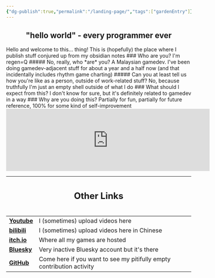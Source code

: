 ```yaml
---
{"dg-publish":true,"permalink":"/landing-page/","tags":["gardenEntry"]}
---
```


<h2 style="text-align: center;">"hello world" - every programmer ever</h2>
Hello and welcome to this... thing! This is (hopefully) the place where I publish stuff conjured up from my obsidian notes
### Who are you?
I'm regen=Q
##### No, really, who *are* you?
A Malaysian gamedev. I've been doing gamedev-adjacent stuff for about a year and a half now (and that incidentally includes rhythm game charting)
##### Can you at least tell us how you're like as a person, outside of work-related stuff?
No, because truthfully I'm just an empty shell outside of what I do
### What should I expect from this?
I don't know for sure, but it's definitely related to gamedev in a way
### Why are you doing this?
Partially for fun, partially for future reference, 100% for some kind of self-improvement

<iframe frameborder="0" src="https://itch.io/embed/2631630?border_width=2&amp;bg_color=000000&amp;fg_color=dadada" width="554" height="169"><a href="https://utsuhoagie.itch.io/escaping-spirit-retrospective">Escaping Spirit Retrospective by Utsuhoagie, Node, regen=Q, WestMerlin, mushgunAX</a></iframe>

---
<div style="display: flex; flex-direction: column;">
	<p style="text-align: center; font-size: 24;"><b>Other Links</b></p>
	<table>
		<tr>
			<td><a href="https://www.youtube.com/@regen-Q"><b>Youtube</b></a></td>
			<td>I (sometimes) upload videos here</td>
		</tr>
		<tr>
			<td><a href="https://space.bilibili.com/3546594718780149"><b>bilibili</b></a></td>
			<td>I (sometimes) upload videos here in Chinese</td>
		</tr>
		<tr>
			<td><a href="https://regenq.itch.io/"><b>itch.io</b></a></td>
			<td>Where all my games are hosted</td>
		</tr>
		<tr>
			<td><a href="https://bsky.app/profile/regen-q.bsky.social"><b>Bluesky</b></a></td>
			<td>Very inactive Bluesky account but it's there</td>
		</tr>
		<tr>
			<td><a href="https://github.com/keannyooi"><b>GitHub</b></a></td>
			<td>Come here if you want to see my pitifully empty contribution activity</td>
		</tr>
	</table>
</div>


